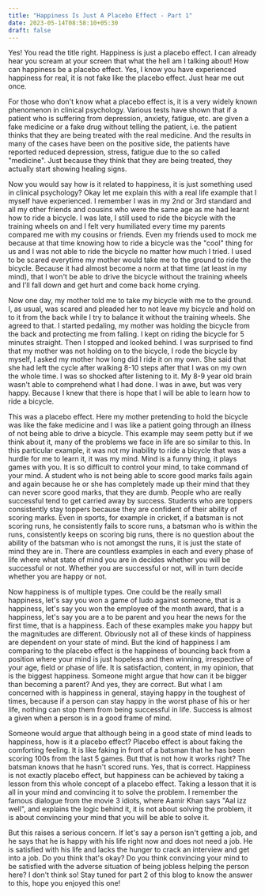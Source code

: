 ```yaml
---
title: "Happiness Is Just A Placebo Effect - Part 1"
date: 2023-05-14T08:58:10+05:30
draft: false
---
```


Yes! You read the title right. Happiness is just a placebo effect. I can already hear you scream at your screen that what the hell am I talking about! How can happiness be a placebo effect. Yes, I know you have experienced happiness for real, it is not fake like the placebo effect. Just hear me out once.  
  
For those who don't know what a placebo effect is, it is a very widely known phenomenon in clinical psychology. Various tests have shown that if a patient who is suffering from depression, anxiety, fatigue, etc. are given a fake medicine or a fake drug without telling the patient, i.e. the patient thinks that they are being treated with the real medicine. And the results in many of the cases have been on the positive side, the patients have reported reduced depression, stress, fatigue due to the so called "medicine". Just because they think that they are being treated, they actually start showing healing signs.  
  
Now you would say how is it related to happiness, it is just something used in clinical psychology? Okay let me explain this with a real life example that I myself have experienced. I remember I was in my 2nd or 3rd standard and all my other friends and cousins who were the same age as me had learnt how to ride a bicycle. I was late, I still used to ride the bicycle with the training wheels on and I felt very humiliated every time my parents compared me with my cousins or friends. Even my friends used to mock me because at that time knowing how to ride a bicycle was the "cool" thing for us and I was not able to ride the bicycle no matter how much I tried. I used to be scared everytime my mother would take me to the ground to ride the bicycle. Because it had almost become a norm at that time (at least in my mind), that I won't be able to drive the bicycle without the training wheels and I'll fall down and get hurt and come back home crying.  

Now one day, my mother told me to take my bicycle with me to the ground. I, as usual, was scared and pleaded her to not leave my bicycle and hold on to it from the back while I try to balance it without the training wheels. She agreed to that. I started pedaling, my mother was holding the bicycle from the back and protecting me from falling. I kept on riding the bicycle for 5 minutes straight. Then I stopped and looked behind. I was surprised to find that my mother was not holding on to the bicycle, I rode the bicycle by myself, I asked my mother how long did I ride it on my own. She said that she had left the cycle after walking 8-10 steps after that I was on my own the whole time. I was so shocked after listening to it. My 8-9 year old brain wasn't able to comprehend what I had done. I was in awe, but was very happy. Because I knew that there is hope that I will be able to learn how to ride a bicycle.  
  
This was a placebo effect. Here my mother pretending to hold the bicycle was like the fake medicine and I was like a patient going through an illness of not being able to drive a bicycle. This example may seem petty but if we think about it, many of the problems we face in life are so similar to this. In this particular example, it was not my inability to ride a bicycle that was a hurdle for me to learn it, it was my mind. Mind is a funny thing, it plays games with you. It is so difficult to control your mind, to take command of your mind. A student who is not being able to score good marks fails again and again because he or she has completely made up their mind that they can never score good marks, that they are dumb. People who are really successful tend to get carried away by success. Students who are toppers consistently stay toppers because they are confident of their ability of scoring marks. Even in sports, for example in cricket, if a batsman is not scoring runs, he consistently fails to score runs, a batsman who is within the runs, consistently keeps on scoring big runs, there is no question about the ability of the batsman who is not amongst the runs, it is just the state of mind they are in. There are countless examples in each and every phase of life where what state of mind you are in decides whether you will be successful or not. Whether you are successful or not, will in turn decide whether you are happy or not.  
  
Now happiness is of multiple types. One could be the really small happiness, let's say you won a game of ludo against someone, that is a happiness, let's say you won the employee of the month award, that is a happiness, let's say you are a to be parent and you hear the news for the first time, that is a happiness. Each of these examples make you happy but the magnitudes are different. Obviously not all of these kinds of happiness are dependent on your state of mind. But the kind of happiness I am comparing to the placebo effect is the happiness of bouncing back from a position where your mind is just hopeless and then winning, irrespective of your age, field or phase of life. It is satisfaction, content, in my opinion, that is the biggest happiness. Someone might argue that how can it be bigger than becoming a parent? And yes, they are correct. But what I am concerned with is happiness in general, staying happy in the toughest of times, because if a person can stay happy in the worst phase of his or her life, nothing can stop them from being successful in life. Success is almost a given when a person is in a good frame of mind.  
  
Someone would argue that although being in a good state of mind leads to happiness, how is it a placebo effect? Placebo effect is about faking the comforting feeling. It is like faking in front of a batsman that he has been scoring 100s from the last 5 games. But that is not how it works right? The batsman knows that he hasn't scored runs. Yes, that is correct. Happiness is not exactly placebo effect, but happiness can be achieved by taking a lesson from this whole concept of a placebo effect. Taking a lesson that it is all in your mind and convincing it to solve the problem. I remember the famous dialogue from the movie 3 idiots, where Aamir Khan says "Aal izz well", and explains the logic behind it, it is not about solving the problem, it is about convincing your mind that you will be able to solve it.  
  
But this raises a serious concern. If let's say a person isn't getting a job, and he says that he is happy with his life right now and does not need a job. He is satisfied with his life and lacks the hunger to crack an interview and get into a job. Do you think that's okay? Do you think convincing your mind to be satisfied with the adverse situation of being jobless helping the person here? I don't think so! Stay tuned for part 2 of this blog to know the answer to this, hope you enjoyed this one!